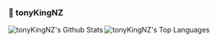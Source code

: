 ###  tonyKingNZ  

<img align="left" alt="tonyKingNZ's Github Stats" src="https://github-readme-stats.vercel.app/api?username=tonykingnz&count_private=true&show_icons=true&hide_border=true" />

<img align="rigth" alt="tonyKingNZ's Top Languages" src="https://github-readme-stats.vercel.app/api/top-langs/?username=tonykingnz&layout=compact&hide_border=true?show_icons=true" />

